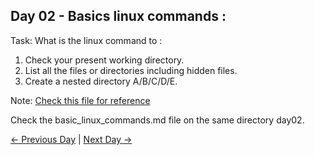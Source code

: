## Day 02 - Basics linux commands :

Task: What is the linux command to :

1. Check your present working directory.
2. List all the files or directories including hidden files.
3. Create a nested directory A/B/C/D/E.

Note: [Check this file for reference](basic_linux_commands.md)

Check the basic_linux_commands.md file on the same directory day02.

[← Previous Day](../day01/README.md) | [Next Day →](../day03/README.md)
